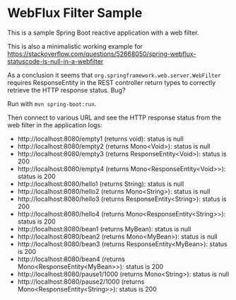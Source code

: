 # WebFlux Filter Sample

This is a sample Spring Boot reactive application with a web filter.

This is also a minimalistic working example for https://stackoverflow.com/questions/52668050/spring-webflux-statuscode-is-null-in-a-webfilter

As a conclusion it seems that `org.springframework.web.server.WebFilter`
requires ResponseEntity in the REST controller return types to correctly retrieve the HTTP response status.
Bug?

Run with `mvn spring-boot:run`.

Then connect to various URL and see the HTTP response status from the web filter in the application logs:
- http://localhost:8080/empty1 (returns void): status is null
- http://localhost:8080/empty2 (returns Mono&lt;Void&gt;): status is null
- http://localhost:8080/empty3 (returns ResponseEntity&lt;Void&gt;): status is 200
- http://localhost:8080/empty4 (returns Mono&lt;ResponseEntity&lt;Void&gt;&gt;): status is 200
- http://localhost:8080/hello1 (returns String): status is null
- http://localhost:8080/hello2 (returns Mono&lt;String&gt;): status is null
- http://localhost:8080/hello3 (returns ResponseEntity&lt;String&gt;): status is 200
- http://localhost:8080/hello4 (returns Mono&lt;ResponseEntity&lt;String&gt;&gt;): status is 200
- http://localhost:8080/bean1 (returns MyBean): status is null
- http://localhost:8080/bean2 (returns Mono&lt;MyBean&gt;): status is null
- http://localhost:8080/bean3 (returns ResponseEntity&lt;MyBean&gt;): status is 200
- http://localhost:8080/bean4 (returns Mono&lt;ResponseEntity&lt;MyBean&gt;&gt;): status is 200
- http://localhost:8080/pause1/1000 (returns Mono&lt;String&gt;): status is null
- http://localhost:8080/pause2/1000 (returns Mono&lt;ResponseEntity&lt;String&gt;&gt;): status is 200
